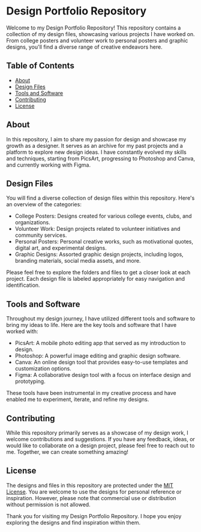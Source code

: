# Design Portfolio Repository

Welcome to my Design Portfolio Repository! This repository contains a collection of my design files, showcasing various projects I have worked on. From college posters and volunteer work to personal posters and graphic designs, you'll find a diverse range of creative endeavors here.

## Table of Contents

- [About](#about)
- [Design Files](#design-files)
- [Tools and Software](#tools-and-software)
- [Contributing](#contributing)
- [License](#license)

## About

In this repository, I aim to share my passion for design and showcase my growth as a designer. It serves as an archive for my past projects and a platform to explore new design ideas. I have constantly evolved my skills and techniques, starting from PicsArt, progressing to Photoshop and Canva, and currently working with Figma.

## Design Files

You will find a diverse collection of design files within this repository. Here's an overview of the categories:

- College Posters: Designs created for various college events, clubs, and organizations.
- Volunteer Work: Design projects related to volunteer initiatives and community services.
- Personal Posters: Personal creative works, such as motivational quotes, digital art, and experimental designs.
- Graphic Designs: Assorted graphic design projects, including logos, branding materials, social media assets, and more.

Please feel free to explore the folders and files to get a closer look at each project. Each design file is labeled appropriately for easy navigation and identification.

## Tools and Software

Throughout my design journey, I have utilized different tools and software to bring my ideas to life. Here are the key tools and software that I have worked with:

- PicsArt: A mobile photo editing app that served as my introduction to design.
- Photoshop: A powerful image editing and graphic design software.
- Canva: An online design tool that provides easy-to-use templates and customization options.
- Figma: A collaborative design tool with a focus on interface design and prototyping.

These tools have been instrumental in my creative process and have enabled me to experiment, iterate, and refine my designs.

## Contributing

While this repository primarily serves as a showcase of my design work, I welcome contributions and suggestions. If you have any feedback, ideas, or would like to collaborate on a design project, please feel free to reach out to me. Together, we can create something amazing!

## License

The designs and files in this repository are protected under the [MIT License](LICENSE.md). You are welcome to use the designs for personal reference or inspiration. However, please note that commercial use or distribution without permission is not allowed.

Thank you for visiting my Design Portfolio Repository. I hope you enjoy exploring the designs and find inspiration within them.
